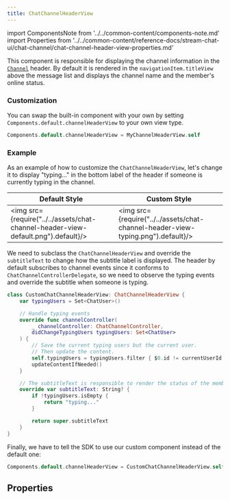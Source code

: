 ```yaml
---
title: ChatChannelHeaderView
---
```


import ComponentsNote from '../../common-content/components-note.md'
import Properties from '../../common-content/reference-docs/stream-chat-ui/chat-channel/chat-channel-header-view-properties.md'

This component is responsible for displaying the channel information in the [`Channel`](channel.md) header. By default it is rendered in the `navigationItem.titleView` above the message list and displays the channel name and the member's online status.

### Customization

You can swap the built-in component with your own by setting `Components.default.channelHeaderView` to your own view type.

```swift
Components.default.channelHeaderView = MyChannelHeaderView.self
```

<ComponentsNote />

### Example
As an example of how to customize the `ChatChannelHeaderView`, let's change it to display "typing..." in the bottom label of the header if someone is currently typing in the channel.


| Default Style  | Custom Style |
| -------------- | ----------------------- |
| <img src={require("../../assets/chat-channel-header-view-default.png").default}/>  | <img src={require("../../assets/chat-channel-header-view-typing.png").default}/>  |

We need to subclass the `ChatChannelHeaderView` and override the `subtitleText` to change how the subtitle label is displayed. The header by default subscribes to channel events since it conforms to `ChatChannelControllerDelegate`, so we need to observe the typing events and override the subtitle when someone is typing.

```swift
class CustomChatChannelHeaderView: ChatChannelHeaderView {
    var typingUsers = Set<ChatUser>()

    // Handle typing events
    override func channelController(
        _ channelController: ChatChannelController,
        didChangeTypingUsers typingUsers: Set<ChatUser>
    ) {
        // Save the current typing users but the current user.
        // Then update the content.
        self.typingUsers = typingUsers.filter { $0.id != currentUserId }
        updateContentIfNeeded()
    }

    // The subtitleText is responsible to render the status of the members.
    override var subtitleText: String? {
        if !typingUsers.isEmpty {
            return "typing..."
        }

        return super.subtitleText
    }
}
```

Finally, we have to tell the SDK to use our custom component instead of the default one:
```swift
Components.default.channelHeaderView = CustomChatChannelHeaderView.self
```

## Properties

<Properties />